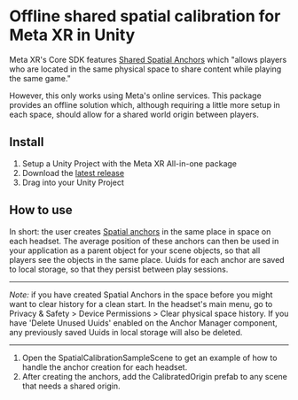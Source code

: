 # Offline shared spatial calibration for Meta XR in Unity

Meta XR's Core SDK features [Shared Spatial Anchors](https://developers.meta.com/horizon/documentation/unity/unity-shared-spatial-anchors/) which "allows players who are located in the same physical space to share content while playing the same game." 

However, this only works using Meta's online services. This package provides an offline solution which, although 
requiring a little more setup in each space, should allow for a shared world origin between players.

## Install

1. Setup a Unity Project with the Meta XR All-in-one package
1. Download the [latest release](https://github.com/hans-lv/SpatialCalibration/releases/latest) 
1. Drag into your Unity Project

## How to use

In short: the user creates [Spatial anchors](https://developers.meta.com/horizon/documentation/unity/unity-spatial-anchors-overview/) 
in the same place in space on each headset. The average position of these anchors can then be used in your application
as a parent object for your scene objects, so that all players see the objects in the same place. Uuids for each anchor 
are saved to local storage, so that they persist between play sessions.

---

*Note:* if you have created Spatial Anchors in the space before you might want to clear history for a clean start. In the 
headset's main menu, go to Privacy & Safety > Device Permissions > Clear physical space history. If you have 'Delete 
Unused Uuids' enabled on the Anchor Manager component, any previously saved Uuids in local storage will also be deleted.

---

1. Open the SpatialCalibrationSampleScene to get an example of how to handle the anchor creation for each headset.
2. After creating the anchors, add the CalibratedOrigin prefab to any scene that needs a shared origin.


